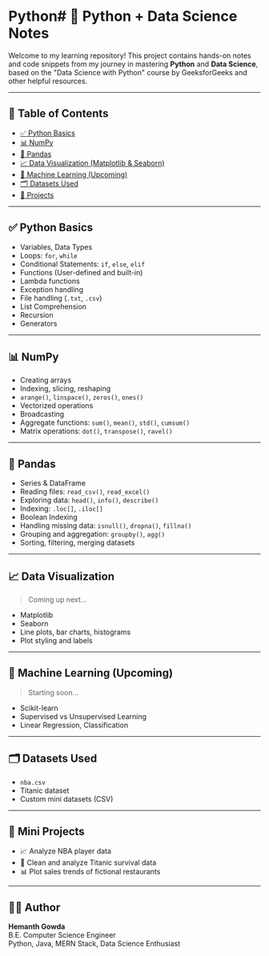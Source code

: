 # Python# 🐍 Python + Data Science Notes

Welcome to my learning repository! This project contains hands-on notes and code snippets from my journey in mastering **Python** and **Data Science**, based on the "Data Science with Python" course by GeeksforGeeks and other helpful resources.

---

## 📌 Table of Contents

- [✅ Python Basics](#-python-basics)
- [📊 NumPy](#-numpy)
- [🐼 Pandas](#-pandas)
- [📈 Data Visualization (Matplotlib & Seaborn)](#-data-visualization)
- [🧠 Machine Learning (Upcoming)](#-machine-learning-upcoming)
- [🗂️ Datasets Used](#-datasets-used)
- [🧪 Projects](#-projects)

---

## ✅ Python Basics

- Variables, Data Types
- Loops: `for`, `while`
- Conditional Statements: `if`, `else`, `elif`
- Functions (User-defined and built-in)
- Lambda functions
- Exception handling
- File handling (`.txt`, `.csv`)
- List Comprehension
- Recursion
- Generators

---

## 📊 NumPy

- Creating arrays
- Indexing, slicing, reshaping
- `arange()`, `linspace()`, `zeros()`, `ones()`
- Vectorized operations
- Broadcasting
- Aggregate functions: `sum()`, `mean()`, `std()`, `cumsum()`
- Matrix operations: `dot()`, `transpose()`, `ravel()`

---

## 🐼 Pandas

- Series & DataFrame
- Reading files: `read_csv()`, `read_excel()`
- Exploring data: `head()`, `info()`, `describe()`
- Indexing: `.loc[]`, `.iloc[]`
- Boolean Indexing
- Handling missing data: `isnull()`, `dropna()`, `fillna()`
- Grouping and aggregation: `groupby()`, `agg()`
- Sorting, filtering, merging datasets

---

## 📈 Data Visualization

> Coming up next...

- Matplotlib
- Seaborn
- Line plots, bar charts, histograms
- Plot styling and labels

---

## 🧠 Machine Learning (Upcoming)

> Starting soon...

- Scikit-learn
- Supervised vs Unsupervised Learning
- Linear Regression, Classification

---

## 🗂️ Datasets Used

- `nba.csv`
- Titanic dataset
- Custom mini datasets (CSV)

---

## 🧪 Mini Projects

- 📈 Analyze NBA player data
- 💾 Clean and analyze Titanic survival data
- 📊 Plot sales trends of fictional restaurants

---

## 👨‍💻 Author

**Hemanth Gowda**  
B.E. Computer Science Engineer  
Python, Java, MERN Stack, Data Science Enthusiast



